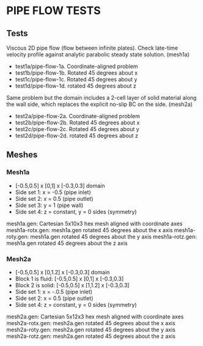 PIPE FLOW TESTS
===============

## Tests

Viscous 2D pipe flow (flow between infinite plates). Check late-time
velocity profile against analytic parabolic steady state solution. (mesh1a)

* test1a/pipe-flow-1a. Coordinate-aligned problem
* test1b/pipe-flow-1b. Rotated 45 degrees about x
* test1c/pipe-flow-1c. Rotated 45 degrees about y
* test1d/pipe-flow-1d. rotated 45 degrees about z

Same problem but the domain includes a 2-cell layer of solid material along
the wall side, which replaces the explicit no-slip BC on the side. (mesh2a)

* test2a/pipe-flow-2a. Coordinate-aligned problem
* test2b/pipe-flow-2b. Rotated 45 degrees about x
* test2c/pipe-flow-2c. Rotated 45 degrees about y
* test2d/pipe-flow-2d. rotated 45 degrees about z

Meshes
------

### Mesh1a
* [-0.5,0.5] x [0,1] x [-0.3,0.3] domain
* Side set 1: x = -0.5 (pipe inlet)
* Side set 2: x = 0.5 (pipe outlet)
* Side set 3: y = 1 (pipe wall)
* Side set 4: z = constant, y = 0 sides (symmetry)

mesh1a.gen: Cartesian 5x10x3 hex mesh aligned with coordinate axes
mesh1a-rotx.gen: mesh1a.gen rotated 45 degrees about the x axis
mesh1a-roty.gen: mesh1a.gen rotated 45 degrees about the y axis
mesh1a-rotz.gen: mesh1a.gen rotated 45 degrees about the z axis

### Mesh2a
* [-0.5,0.5] x [0,1.2] x [-0.3,0.3] domain
* Block 1 is fluid: [-0.5,0.5] x [0,1] x [-0.3,0.3]
* Block 2 is solid: [-0.5,0.5] x [1,1.2] x [-0.3,0.3]
* Side set 1: x = -.0.5 (pipe inlet)
* Side set 2: x = 0.5 (pipe outlet)
* Side set 4: z = constant, y = 0 sides (symmetry)

mesh2a.gen: Cartesian 5x12x3 hex mesh aligned with coordinate axes
mesh2a-rotx.gen: mesh2a.gen rotated 45 degrees about the x axis
mesh2a-roty.gen: mesh2a.gen rotated 45 degrees about the y axis
mesh2a-rotz.gen: mesh2a.gen rotated 45 degrees about the z axis
